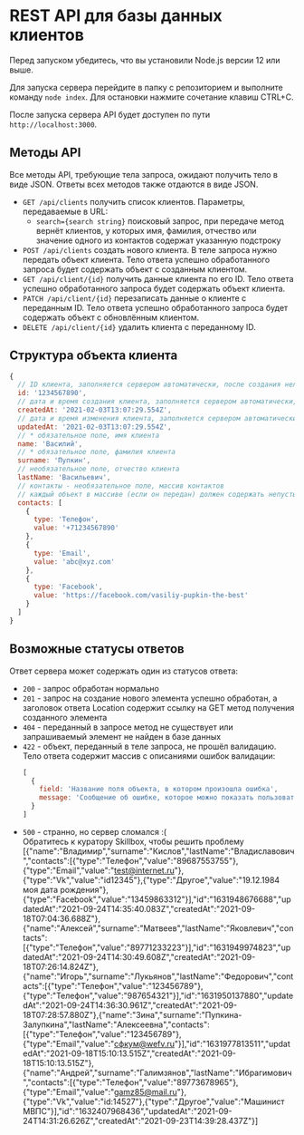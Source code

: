 # REST API для базы данных клиентов

Перед запуском убедитесь, что вы установили Node.js версии 12 или выше.

Для запуска сервера перейдите в папку с репозиторием и выполните команду `node index`. Для остановки нажмите сочетание клавиш CTRL+C.

После запуска сервера API будет доступен по пути `http://localhost:3000`.

## Методы API

Все методы API, требующие тела запроса, ожидают получить тело в виде JSON. Ответы всех методов также отдаются в виде JSON.

* `GET /api/clients` получить список клиентов. Параметры, передаваемые в URL:
    * `search={search string}` поисковый запрос, при передаче метод вернёт клиентов, у которых имя, фамилия, отчество или значение одного из контактов содержат указанную подстроку
* `POST /api/clients` создать нового клиента. В теле запроса нужно передать объект клиента. Тело ответа успешно обработанного запроса будет содержать объект с созданным клиентом.
* `GET /api/client/{id}` получить данные клиента по его ID. Тело ответа успешно обработанного запроса будет содержать объект клиента.
* `PATCH /api/client/{id}` перезаписать данные о клиенте с переданным ID. Тело ответа успешно обработанного запроса будет содержать объект с обновлённым клиентом.
* `DELETE /api/client/{id}` удалить клиента с переданному ID.

## Структура объекта клиента

```javascript
{
  // ID клиента, заполняется сервером автоматически, после создания нельзя изменить
  id: '1234567890',
  // дата и время создания клиента, заполняется сервером автоматически, после создания нельзя изменить
  createdAt: '2021-02-03T13:07:29.554Z',
  // дата и время изменения клиента, заполняется сервером автоматически при изменении клиента
  updatedAt: '2021-02-03T13:07:29.554Z',
  // * обязательное поле, имя клиента
  name: 'Василий',
  // * обязательное поле, фамилия клиента
  surname: 'Пупкин',
  // необязательное поле, отчество клиента
  lastName: 'Васильевич',
  // контакты - необязательное поле, массив контактов
  // каждый объект в массиве (если он передан) должен содержать непустые свойства type и value
  contacts: [
    {
      type: 'Телефон',
      value: '+71234567890'
    },
    {
      type: 'Email',
      value: 'abc@xyz.com'
    },
    {
      type: 'Facebook',
      value: 'https://facebook.com/vasiliy-pupkin-the-best'
    }
  ]
}
```

## Возможные статусы ответов

Ответ сервера может содержать один из статусов ответа:
* `200` - запрос обработан нормально
* `201` - запрос на создание нового элемента успешно обработан, а заголовок ответа Location содержит ссылку на GET метод получения созданного элемента
* `404` - переданный в запросе метод не существует или запрашиваемый элемент не найден в базе данных
* `422` - объект, переданный в теле запроса, не прошёл валидацию. Тело ответа содержит массив с описаниями ошибок валидации:
  ```javascript
  [
    {
      field: 'Название поля объекта, в котором произошла ошибка',
      message: 'Сообщение об ошибке, которое можно показать пользователю'
    }
  ]
  ```
* `500` - странно, но сервер сломался :(<br>Обратитесь к куратору Skillbox, чтобы решить проблему
[{"name":"Владимир","surname":"Кислов","lastName":"Владиславович","contacts":[{"type":"Телефон","value":"89687553755"},{"type":"Email","value":"test@internet.ru"},{"type":"Vk","value":"id12345"},{"type":"Другое","value":"19.12.1984 моя дата рождения"},{"type":"Facebook","value":"13459863312"}],"id":"1631948676688","updatedAt":"2021-09-24T14:35:40.083Z","createdAt":"2021-09-18T07:04:36.688Z"},{"name":"Алексей","surname":"Матвеев","lastName":"Яковлевич","contacts":[{"type":"Телефон","value":"89771233223"}],"id":"1631949974823","updatedAt":"2021-09-24T14:30:49.608Z","createdAt":"2021-09-18T07:26:14.824Z"},{"name":"Игорь","surname":"Лукьянов","lastName":"Федорович","contacts":[{"type":"Телефон","value":"123456789"},{"type":"Телефон","value":"987654321"}],"id":"1631950137880","updatedAt":"2021-09-24T14:36:30.961Z","createdAt":"2021-09-18T07:28:57.880Z"},{"name":"Зина","surname":"Пупкина-Залупкина","lastName":"Алексеевна","contacts":[{"type":"Телефон","value":"123456789"},{"type":"Email","value":"сфкум@wefv.ru"}],"id":"1631977813511","updatedAt":"2021-09-18T15:10:13.515Z","createdAt":"2021-09-18T15:10:13.515Z"},{"name":"Андрей","surname":"Галимзянов","lastName":"Ибрагимович","contacts":[{"type":"Телефон","value":"89773678965"},{"type":"Email","value":"gamz85@mail.ru"},{"type":"Vk","value":"id:14527"},{"type":"Другое","value":"Машинист МВПС"}],"id":"1632407968436","updatedAt":"2021-09-24T14:31:26.626Z","createdAt":"2021-09-23T14:39:28.437Z"}]
